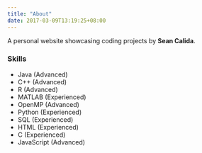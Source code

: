 ```yaml
---
title: "About"
date: 2017-03-09T13:19:25+08:00
---
```


A personal website showcasing coding projects by **Sean Calida**.

### Skills

* Java (Advanced)
* C++ (Advanced)
* R (Advanced)
* MATLAB (Experienced)
* OpenMP (Advanced)
* Python (Experienced)
* SQL (Experienced)
* HTML (Experienced)
* C (Experienced)
* JavaScript (Advanced)
